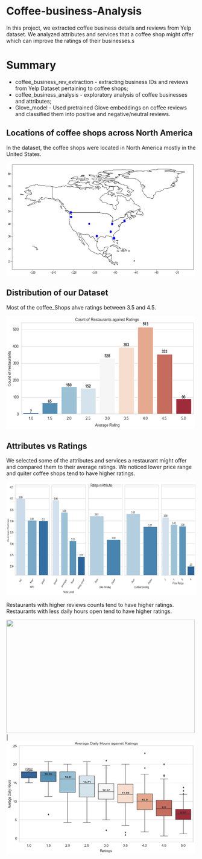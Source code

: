 # Coffee-business-Analysis

In this project, we extracted coffee business details and reviews from Yelp dataset. We analyzed attributes and services that a coffee shop might offer which can improve the ratings of their businesses.s

# Summary 
* coffee_business_rev_extraction - extracting business IDs and reviews from Yelp Dataset pertaining to coffee shops;
* coffee_business_analysis - exploratory analysis of coffee businesses and attributes;
* Glove_model - Used pretrained Glove embeddings on coffee reviews and classified them into positive and negative/neutral reviews.

## Locations of coffee shops across North America

In the dataset, the coffee shops were located in North America mostly in the United States.

<img src="https://github.com/mitabanik/Coffee-business-reviews/blob/main/img/map.png" width="500" height="300">

## Distribution of our Dataset

Most of the coffee_Shops ahve ratings between 3.5 and 4.5.

<img src="https://github.com/mitabanik/Coffee-business-reviews/blob/main/img/count_of_rests.png" width="500" height="300">


## Attributes vs Ratings

We selected some of the attributes and services a restaurant might offer and compared them to their average ratings. We noticed lower price range and quiter coffee shops tend to have higher ratings.

<img src="https://github.com/mitabanik/Coffee-business-reviews/blob/main/img/Ratings_vs_attr.png" width="900" height="300">

Restaurants with higher reviews counts tend to have higher ratings. Restaurants with less daily hours open tend to have higher ratings.

<img src="https://github.com/mitabanik/Coffee-business-reviews/blob/main/img/counts_vs_ratings.png" width="500" height="300"> |
<img src="https://github.com/mitabanik/Coffee-business-reviews/blob/main/img/daily_hours_ratings.png" width="500" height="300">







